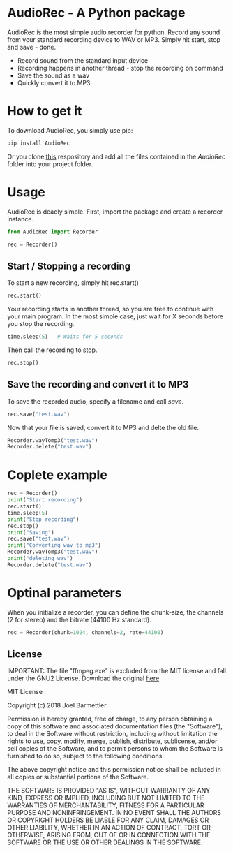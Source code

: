 # AudioRec - A Python package

AudioRec is the most simple audio recorder for python. Record any sound from your standard recording device to WAV or MP3. Simply hit start, stop and save - done.

- Record sound from the standard input device
- Recording happens in another thread - stop the recording on command
- Save the sound as a wav
- Quickly convert it to MP3

# How to get it
To download AudioRec, you simply use pip:
```sh
pip install AudioRec
```

Or you clone [this](https://github.com/joelbarmettlerUZH/AudioRec) respository and add all the files contained in the *AudioRec* folder into your project folder.

# Usage

AudioRec is deadly simple. First, import the package and create a recorder instance.

```python
from AudioRec import Recorder

rec = Recorder()
```
## Start / Stopping a recording

To start a new recording, simply hit rec.start()

```python
rec.start()
```

Your recording starts in another thread, so you are free to continue with your main program. In the most simple case, just wait for X seconds before you stop the recording.

```python
time.sleep(5)   # Waits for 5 seconds
```
Then call the recording to stop.

```python
rec.stop()
```

## Save the recording and convert it to MP3

To save the recorded audio, specify a filename and call *save*.

```python
rec.save("test.wav")
```

Now that your file is saved, convert it to MP3 and delte the old file.

```python
Recorder.wavTomp3("test.wav")
Recorder.delete("test.wav")
```

# Coplete example
```python
rec = Recorder()
print("Start recording")
rec.start()
time.sleep(5)
print("Stop recording")
rec.stop()
print("Saving")
rec.save("test.wav")
print("Converting wav to mp3")
Recorder.wavTomp3("test.wav")
print("deleting wav")
Recorder.delete("test.wav")
```

# Optinal parameters
When you initialize a recorder, you can define the chunk-size, the channels (2 for stereo) and the bitrate (44100 Hz standard).

```python
rec = Recorder(chunk=1024, channels=2, rate=44100)
```

License
----

IMPORTANT: The file "ffmpeg.exe" is excluded from the MIT license and fall under the GNU2 License. Download the original [here](https://www.ffmpeg.org/)

MIT License

Copyright (c) 2018 Joel Barmettler

Permission is hereby granted, free of charge, to any person obtaining a copy
of this software and associated documentation files (the "Software"), to deal
in the Software without restriction, including without limitation the rights
to use, copy, modify, merge, publish, distribute, sublicense, and/or sell
copies of the Software, and to permit persons to whom the Software is
furnished to do so, subject to the following conditions:

The above copyright notice and this permission notice shall be included in all
copies or substantial portions of the Software.

THE SOFTWARE IS PROVIDED "AS IS", WITHOUT WARRANTY OF ANY KIND, EXPRESS OR
IMPLIED, INCLUDING BUT NOT LIMITED TO THE WARRANTIES OF MERCHANTABILITY,
FITNESS FOR A PARTICULAR PURPOSE AND NONINFRINGEMENT. IN NO EVENT SHALL THE
AUTHORS OR COPYRIGHT HOLDERS BE LIABLE FOR ANY CLAIM, DAMAGES OR OTHER
LIABILITY, WHETHER IN AN ACTION OF CONTRACT, TORT OR OTHERWISE, ARISING FROM,
OUT OF OR IN CONNECTION WITH THE SOFTWARE OR THE USE OR OTHER DEALINGS IN THE
SOFTWARE.
